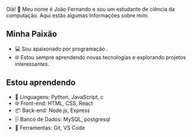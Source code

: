 Olá! 👋 Meu nome é João Fernando e sou um estudante de ciência da computação. Aqui estão algumas informações sobre mim:

## Minha Paixão

- 💻 Sou apaixonado por programação .
- 🌐 Estou sempre aprendendo novas tecnologias e explorando projetos interessantes.

## Estou aprendendo

- 🐍 Linguagens: Python, JavaScript, c
- 🌐 Front-end: HTML, CSS, React
- 📦 Back-end: Node.js, Express
- 🗄️ Banco de Dados: MySQL, postgresql
- 🚀 Ferramentas: Git, VS Code
